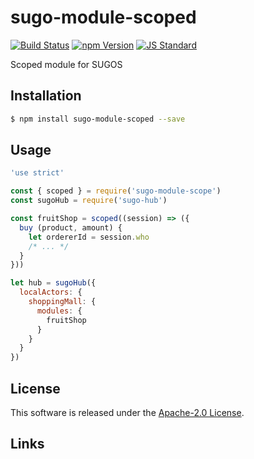 sugo-module-scoped
==========

<!---
This file is generated by ape-tmpl. Do not update manually.
--->

<!-- Badge Start -->
<a name="badges"></a>

[![Build Status][bd_travis_shield_url]][bd_travis_url]
[![npm Version][bd_npm_shield_url]][bd_npm_url]
[![JS Standard][bd_standard_shield_url]][bd_standard_url]

[bd_repo_url]: https://github.com/realglobe-Inc/sugo-module-scoped
[bd_travis_url]: http://travis-ci.org/realglobe-Inc/sugo-module-scoped
[bd_travis_shield_url]: http://img.shields.io/travis/realglobe-Inc/sugo-module-scoped.svg?style=flat
[bd_travis_com_url]: http://travis-ci.com/realglobe-Inc/sugo-module-scoped
[bd_travis_com_shield_url]: https://api.travis-ci.com/realglobe-Inc/sugo-module-scoped.svg?token=
[bd_license_url]: https://github.com/realglobe-Inc/sugo-module-scoped/blob/master/LICENSE
[bd_codeclimate_url]: http://codeclimate.com/github/realglobe-Inc/sugo-module-scoped
[bd_codeclimate_shield_url]: http://img.shields.io/codeclimate/github/realglobe-Inc/sugo-module-scoped.svg?style=flat
[bd_codeclimate_coverage_shield_url]: http://img.shields.io/codeclimate/coverage/github/realglobe-Inc/sugo-module-scoped.svg?style=flat
[bd_gemnasium_url]: https://gemnasium.com/realglobe-Inc/sugo-module-scoped
[bd_gemnasium_shield_url]: https://gemnasium.com/realglobe-Inc/sugo-module-scoped.svg
[bd_npm_url]: http://www.npmjs.org/package/sugo-module-scoped
[bd_npm_shield_url]: http://img.shields.io/npm/v/sugo-module-scoped.svg?style=flat
[bd_standard_url]: http://standardjs.com/
[bd_standard_shield_url]: https://img.shields.io/badge/code%20style-standard-brightgreen.svg

<!-- Badge End -->


<!-- Description Start -->
<a name="description"></a>

Scoped module for SUGOS

<!-- Description End -->


<!-- Overview Start -->
<a name="overview"></a>



<!-- Overview End -->


<!-- Sections Start -->
<a name="sections"></a>

<!-- Section from "doc/guides/01.Installation.md.hbs" Start -->

<a name="section-doc-guides-01-installation-md"></a>

Installation
-----

```bash
$ npm install sugo-module-scoped --save
```


<!-- Section from "doc/guides/01.Installation.md.hbs" End -->

<!-- Section from "doc/guides/02.Usage.md.hbs" Start -->

<a name="section-doc-guides-02-usage-md"></a>

Usage
---------

```javascript
'use strict'

const { scoped } = require('sugo-module-scope')
const sugoHub = require('sugo-hub')

const fruitShop = scoped((session) => ({
  buy (product, amount) {
    let ordererId = session.who
    /* ... */
  }
}))

let hub = sugoHub({
  localActors: {
    shoppingMall: {
      modules: {
        fruitShop
      }
    }
  }
})


```


<!-- Section from "doc/guides/02.Usage.md.hbs" End -->


<!-- Sections Start -->


<!-- LICENSE Start -->
<a name="license"></a>

License
-------
This software is released under the [Apache-2.0 License](https://github.com/realglobe-Inc/sugo-module-scoped/blob/master/LICENSE).

<!-- LICENSE End -->


<!-- Links Start -->
<a name="links"></a>

Links
------



<!-- Links End -->

